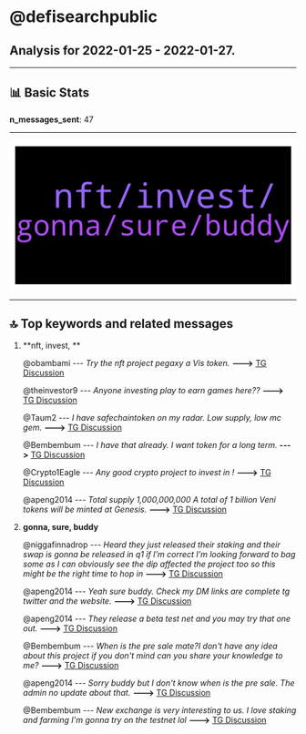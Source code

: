 # **@defisearchpublic**
 ## Analysis for **2022-01-25** - **2022-01-27**.

---

## 📊 **Basic Stats**

**n_messages_sent**: 47

---
![wordcloud](defisearchpublic_2Days_wordcloud.png)

---


## 🔝 **Top keywords and related messages**

1. **nft, invest, **

    @obambami --- *Try the nft project pegaxy a Vis token.* **--->** [TG Discussion](https://t.me/defisearchpublic/241228)

    @theinvestor9 --- *Anyone investing play to earn games here??* **--->** [TG Discussion](https://t.me/defisearchpublic/241292)

    @Taum2 --- *I have safechaintoken on my radar. Low supply, low mc gem.* **--->** [TG Discussion](https://t.me/defisearchpublic/241271)

    @Bembembum --- *I have that already. I want token for a long term.* **--->** [TG Discussion](https://t.me/defisearchpublic/241231)

    @Crypto1Eagle --- *Any good crypto project to invest in !* **--->** [TG Discussion](https://t.me/defisearchpublic/241267)

    @apeng2014 --- *Total supply 1,000,000,000 A total of 1 billion Veni tokens will be minted at Genesis.* **--->** [TG Discussion](https://t.me/defisearchpublic/241243)

2. **gonna, sure, buddy**

    @niggafinnadrop --- *Heard they just released their staking and their swap is gonna be released in q1 if I’m correct I’m looking forward to bag some as I can obviously see the dip affected the project too so this might be the right time to hop in* **--->** [TG Discussion](https://t.me/defisearchpublic/241276)

    @apeng2014 --- *Yeah sure buddy. Check my DM links are complete tg twitter and the website.* **--->** [TG Discussion](https://t.me/defisearchpublic/241241)

    @apeng2014 --- *They release a beta test net and you may try that one out.* **--->** [TG Discussion](https://t.me/defisearchpublic/241239)

    @Bembembum --- *When is the pre sale mate?I don't have any idea about this project if you don't mind can you share your knowledge to me?* **--->** [TG Discussion](https://t.me/defisearchpublic/241244)

    @apeng2014 --- *Sorry buddy but I don't know when is the pre sale. The admin no update about that.* **--->** [TG Discussion](https://t.me/defisearchpublic/241245)

    @Bembembum --- *New exchange is very interesting to us. I love staking and farming I'm gonna try on the testnet lol* **--->** [TG Discussion](https://t.me/defisearchpublic/241252)

